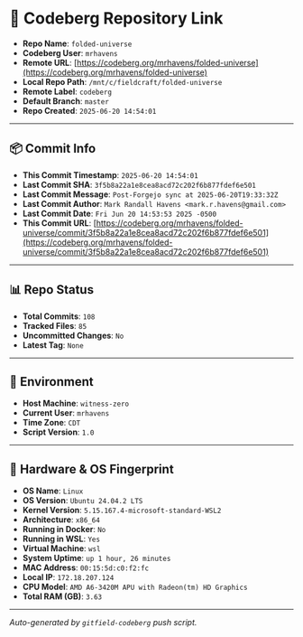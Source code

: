 # 🔗 Codeberg Repository Link

- **Repo Name**: `folded-universe`
- **Codeberg User**: `mrhavens`
- **Remote URL**: [https://codeberg.org/mrhavens/folded-universe](https://codeberg.org/mrhavens/folded-universe)
- **Local Repo Path**: `/mnt/c/fieldcraft/folded-universe`
- **Remote Label**: `codeberg`
- **Default Branch**: `master`
- **Repo Created**: `2025-06-20 14:54:01`

---

## 📦 Commit Info

- **This Commit Timestamp**: `2025-06-20 14:54:01`
- **Last Commit SHA**: `3f5b8a22a1e8cea8acd72c202f6b877fdef6e501`
- **Last Commit Message**: `Post-Forgejo sync at 2025-06-20T19:33:32Z`
- **Last Commit Author**: `Mark Randall Havens <mark.r.havens@gmail.com>`
- **Last Commit Date**: `Fri Jun 20 14:53:53 2025 -0500`
- **This Commit URL**: [https://codeberg.org/mrhavens/folded-universe/commit/3f5b8a22a1e8cea8acd72c202f6b877fdef6e501](https://codeberg.org/mrhavens/folded-universe/commit/3f5b8a22a1e8cea8acd72c202f6b877fdef6e501)

---

## 📊 Repo Status

- **Total Commits**: `108`
- **Tracked Files**: `85`
- **Uncommitted Changes**: `No`
- **Latest Tag**: `None`

---

## 🧭 Environment

- **Host Machine**: `witness-zero`
- **Current User**: `mrhavens`
- **Time Zone**: `CDT`
- **Script Version**: `1.0`

---

## 🧬 Hardware & OS Fingerprint

- **OS Name**: `Linux`
- **OS Version**: `Ubuntu 24.04.2 LTS`
- **Kernel Version**: `5.15.167.4-microsoft-standard-WSL2`
- **Architecture**: `x86_64`
- **Running in Docker**: `No`
- **Running in WSL**: `Yes`
- **Virtual Machine**: `wsl`
- **System Uptime**: `up 1 hour, 26 minutes`
- **MAC Address**: `00:15:5d:c0:f2:fc`
- **Local IP**: `172.18.207.124`
- **CPU Model**: `AMD A6-3420M APU with Radeon(tm) HD Graphics`
- **Total RAM (GB)**: `3.63`

---

_Auto-generated by `gitfield-codeberg` push script._
